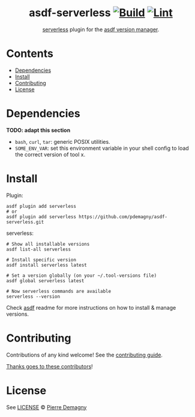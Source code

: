 <div align="center">

# asdf-serverless [![Build](https://github.com/pdemagny/asdf-serverless/actions/workflows/build.yml/badge.svg)](https://github.com/pdemagny/asdf-serverless/actions/workflows/build.yml) [![Lint](https://github.com/pdemagny/asdf-serverless/actions/workflows/lint.yml/badge.svg)](https://github.com/pdemagny/asdf-serverless/actions/workflows/lint.yml)


[serverless](https://www.serverless.com/framework/docs) plugin for the [asdf version manager](https://asdf-vm.com).

</div>

# Contents

- [Dependencies](#dependencies)
- [Install](#install)
- [Contributing](#contributing)
- [License](#license)

# Dependencies

**TODO: adapt this section**

- `bash`, `curl`, `tar`: generic POSIX utilities.
- `SOME_ENV_VAR`: set this environment variable in your shell config to load the correct version of tool x.

# Install

Plugin:

```shell
asdf plugin add serverless
# or
asdf plugin add serverless https://github.com/pdemagny/asdf-serverless.git
```

serverless:

```shell
# Show all installable versions
asdf list-all serverless

# Install specific version
asdf install serverless latest

# Set a version globally (on your ~/.tool-versions file)
asdf global serverless latest

# Now serverless commands are available
serverless --version
```

Check [asdf](https://github.com/asdf-vm/asdf) readme for more instructions on how to
install & manage versions.

# Contributing

Contributions of any kind welcome! See the [contributing guide](contributing.md).

[Thanks goes to these contributors](https://github.com/pdemagny/asdf-serverless/graphs/contributors)!

# License

See [LICENSE](LICENSE) © [Pierre Demagny](https://github.com/pdemagny/)
